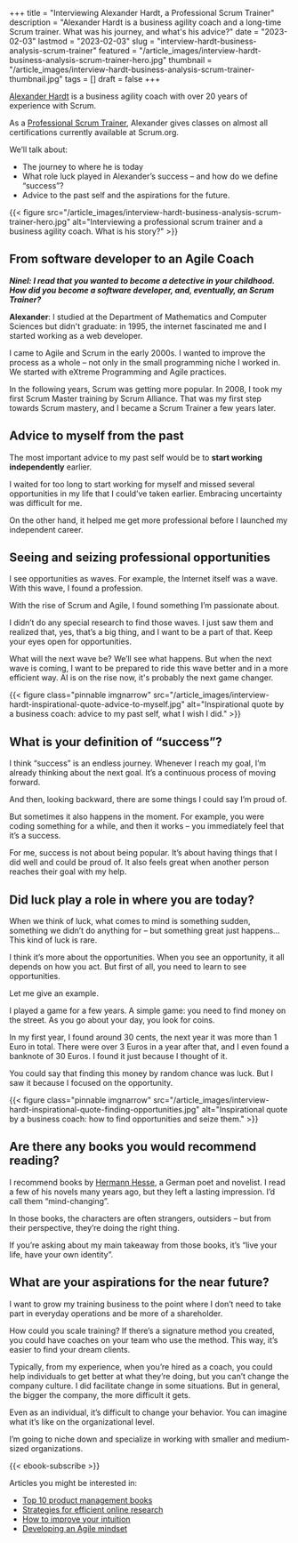 +++
title = "Interviewing Alexander Hardt, a Professional Scrum Trainer"
description = "Alexander Hardt is a business agility coach and a long-time Scrum trainer. What was his journey, and what's his advice?"
date = "2023-02-03"
lastmod = "2023-02-03"
slug = "interview-hardt-business-analysis-scrum-trainer"
featured = "/article_images/interview-hardt-business-analysis-scrum-trainer-hero.jpg"
thumbnail = "/article_images/interview-hardt-business-analysis-scrum-trainer-thumbnail.jpg"
tags = []
draft = false
+++


[Alexander Hardt](https://www.linkedin.com/in/alexhardt23/) is a business agility coach with over 20 years of experience with Scrum.

As a [Professional Scrum Trainer](https://www.scrum.org/alexander-hardt), Alexander gives classes on almost all certifications currently available at Scrum.org.

We’ll talk about:



* The journey to where he is today
* What role luck played in Alexander’s success – and how do we define “success”?
* Advice to the past self and the aspirations for the future.

{{< figure src="/article_images/interview-hardt-business-analysis-scrum-trainer-hero.jpg" alt="Interviewing a professional scrum trainer and a business agility coach. What is his story?" >}}

## From software developer to an Agile Coach

**_Ninel: I read that you wanted to become a detective in your childhood. How did you become a software developer, and, eventually, an Scrum Trainer?_**

**Alexander**: I studied at the Department of Mathematics and Computer Sciences but didn't graduate: in 1995, the internet fascinated me and I started working as a web developer.

I came to Agile and Scrum in the early 2000s. I wanted to improve the process as a whole – not only in the small programming niche I worked in. We started with eXtreme Programming and Agile practices.

In the following years, Scrum was getting more popular. In 2008, I took my first Scrum Master training by Scrum Alliance. That was my first step towards Scrum mastery, and I became a Scrum Trainer a few years later.


## Advice to myself from the past

The most important advice to my past self would be to **start working independently** earlier.

I waited for too long to start working for myself and missed several opportunities in my life that I could’ve taken earlier. Embracing uncertainty was difficult for me.

On the other hand, it helped me get more professional before I launched my independent career.


## Seeing and seizing professional opportunities

I see opportunities as waves. For example, the Internet itself was a wave. With this wave, I found a profession.

With the rise of Scrum and Agile, I found something I’m passionate about.

I didn’t do any special research to find those waves. I just saw them and realized that, yes, that’s a big thing, and I want to be a part of that. Keep your eyes open for opportunities.

What will the next wave be? We’ll see what happens. But when the next wave is coming, I want to be prepared to ride this wave better and in a more efficient way. AI is on the rise now, it's probably the next game changer.


{{< figure class="pinnable imgnarrow" src="/article_images/interview-hardt-inspirational-quote-advice-to-myself.jpg" alt="Inspirational quote by a business coach: advice to my past self, what I wish I did." >}}


## What is your definition of “success”?

I think “success” is an endless journey. Whenever I reach my goal, I’m already thinking about the next goal. It’s a continuous process of moving forward.

And then, looking backward, there are some things I could say I’m proud of.

But sometimes it also happens in the moment. For example, you were coding something for a while, and then it works – you immediately feel that it’s a success.

For me, success is not about being popular. It’s about having things that I did well and could be proud of. It also feels great when another person reaches their goal with my help.


## Did luck play a role in where you are today?

When we think of luck, what comes to mind is something sudden, something we didn’t do anything for – but something great just happens… This kind of luck is rare.

I think it’s more about the opportunities. When you see an opportunity, it all depends on how you act. But first of all, you need to learn to see opportunities.

Let me give an example.

I played a game for a few years. A simple game: you need to find money on the street. As you go about your day, you look for coins.

In my first year, I found around 30 cents, the next year it was more than 1 Euro in total. There were over 3 Euros in a year after that, and I even found a banknote of 30 Euros. I found it just because I thought of it.

You could say that finding this money by random chance was luck. But I saw it because I focused on the opportunity.


{{< figure class="pinnable imgnarrow" src="/article_images/interview-hardt-inspirational-quote-finding-opportunities.jpg" alt="Inspirational quote by a business coach: how to find opportunities and seize them." >}}



## Are there any books you would recommend reading?

I recommend books by [Hermann Hesse](https://en.wikipedia.org/wiki/Hermann_Hesse), a German poet and novelist. I read a few of his novels many years ago, but they left a lasting impression. I’d call them “mind-changing”.

In those books, the characters are often strangers, outsiders – but from their perspective, they’re doing the right thing.

If you’re asking about my main takeaway from those books, it’s “live your life, have your own identity”.


## What are your aspirations for the near future?

I want to grow my training business to the point where I don’t need to take part in everyday operations and be more of a shareholder.

How could you scale training? If there’s a signature method you created, you could have coaches on your team who use the method. This way, it’s easier to find your dream clients.

Typically, from my experience, when you’re hired as a coach, you could help individuals to get better at what they’re doing, but you can’t change the company culture. I did facilitate change in some situations. But in general, the bigger the company, the more difficult it gets.

Even as an individual, it’s difficult to change your behavior. You can imagine what it’s like on the organizational level.

I’m going to niche down and specialize in working with smaller and medium-sized organizations.

{{< ebook-subscribe >}}

Articles you might be interested in:



* [Top 10 product management books](/articles/best-product-management-books)
* [Strategies for efficient online research](/articles/online-research-strategy-efficient)
* [How to improve your intuition](/articles/develop-intuition-learning-self-awareness)
* [Developing an Agile mindset](/articles/develop-agile-mindset-guide)
